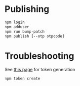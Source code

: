 # Publishing

```bash
npm login
npm adduser
npm run bump-patch
npm publish [--otp otpcode]
```

# Troubleshooting
See [this page](https://docs.npmjs.com/getting-started/working_with_tokens#how-to-create-a-new-full-permission-token) for token generation
```bash
npm token create
```
